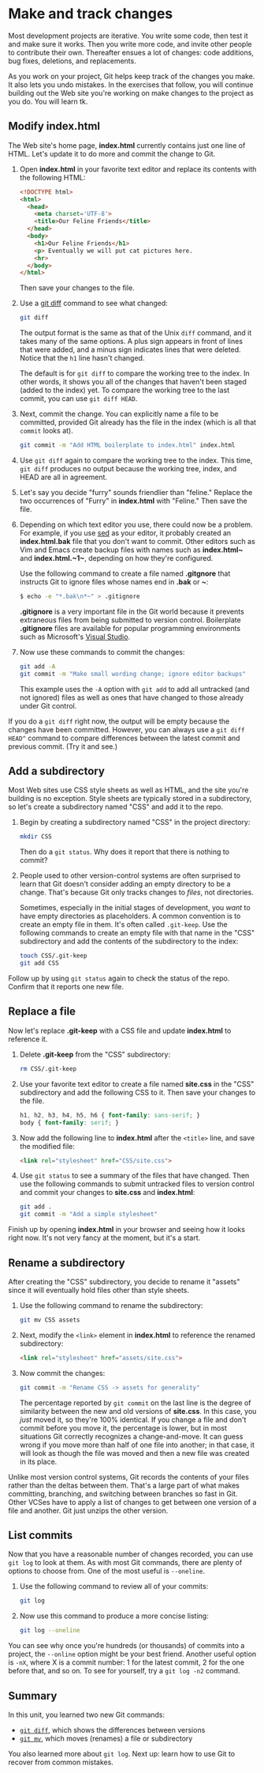 # Make and track changes

Most development projects are iterative. You write some code, then test it and make sure it works. Then you write more code, and invite other people to contribute their own. Thereafter ensues a lot of changes: code additions, bug fixes, deletions, and replacements.

As you work on your project, Git helps keep track of the changes you make. It also lets you undo mistakes. In the exercises that follow, you will continue building out the Web site you're working on make changes to the project as you do. You will learn tk.

## Modify index.html

The Web site's home page, **index.html** currently contains just one line of HTML. Let's update it to do more and commit the change to Git.

1. Open **index.html** in your favorite text editor and replace its contents with the following HTML:

	```html
	<!DOCTYPE html>
	<html>
	  <head>
	    <meta charset='UTF-8'>
	    <title>Our Feline Friends</title>
	  </head>
	  <body>
	    <h1>Our Feline Friends</h1>
	    <p> Eventually we will put cat pictures here.
	    <hr>
	  </body>
	</html>
	```

	Then save your changes to the file.

1. Use a [git diff](https://git-scm.com/docs/git-diff) command to see what changed:

	``` bash
	git diff
	``` 

	The output format is the same as that of the Unix `diff` command, and it takes many of the same options. A plus sign appears in front of lines that were added, and a minus sign indicates lines that were deleted. Notice that the `h1` line hasn't changed.

	The default is for `git diff` to compare the working tree to the index. In other words, it shows you all of the changes that haven't been staged (added to the index) yet. To compare the working tree to the last commit, you can use `git diff HEAD`.

1. Next, commit the change. You can explicitly name a file to be committed, provided Git already has the file in the index (which is all that `commit` looks at).

	```bash
	git commit -m "Add HTML boilerplate to index.html" index.html
	```

1. Use `git diff` again to compare the working tree to the index. This time, `git diff` produces no output because the working tree, index, and HEAD are all in agreement.

1. Let's say you decide "furry" sounds friendlier than "feline." Replace the two occurrences of "Furry" in **index.html** with "Feline." Then save the file.

1. Depending on which text editor you use, there could now be a problem. For example, if you use [sed](https://en.wikipedia.org/wiki/Sed) as your editor, it probably created an **index.html.bak** file that you don't want to commit. Other editors such as Vim and Emacs create backup files with names such as **index.html~** and **index.html.\~1\~**, depending on how they're configured. 

	Use the following command to create a file named **.gitgnore** that instructs Git to ignore files whose names end in **.bak** or **~**:

	```bash
	$ echo -e "*.bak\n*~" > .gitignore
	```

	**.gitignore** is a very important file in the Git world because it prevents extraneous files from being submitted to version control. Boilerplate **.gitignore** files are available for popular programming environments such as Microsoft's [Visual Studio](https://visualstudio.microsoft.com/).

1. Now use these commands to commit the changes:

	```bash
	git add -A
	git commit -m "Make small wording change; ignore editor backups"
	```

	This example uses the `-A` option with `git add` to add all untracked (and not ignored) files as well as ones that have changed to those already under Git control.

If you do a `git diff` right now, the output will be empty because the changes have been committed. However, you can always use a `git diff HEAD^` command to compare differences between the latest commit and previous commit. (Try it and see.)

## Add a subdirectory

Most Web sites use CSS style sheets as well as HTML, and the site you're building is no exception. Style sheets are typically stored in a subdirectory, so let's create a subdirectory named "CSS" and add it to the repo.

1. Begin by creating a subdirectory named "CSS" in the project directory:

	```bash
	mkdir CSS
	```

	Then do a `git status`. Why does it report that there is nothing to commit?

1. People used to other version-control systems are often surprised to learn that Git doesn't consider adding an empty directory to be a change. That's because Git only tracks changes to *files*, not directories.

	Sometimes, especially in the initial stages of development, you *want* to have empty directories as placeholders. A common convention is to create an empty file in them. It's often called `.git-keep`. Use the following commands to create an empty file with that name in the "CSS" subdirectory and add the contents of the subdirectory to the index:

	```bash
	touch CSS/.git-keep
	git add CSS
	```

Follow up by using `git status` again to check the status of the repo. Confirm that it reports one new file.

## Replace a file

Now let's replace **.git-keep** with a CSS file and update **index.html** to reference it.

1. Delete **.git-keep** from the "CSS" subdirectory:

	```bash
	rm CSS/.git-keep
	```

1. Use your favorite text editor to create a file named **site.css** in the "CSS" subdirectory and add the following CSS to it. Then save your changes to the file.

	```css
	h1, h2, h3, h4, h5, h6 { font-family: sans-serif; }
	body { font-family: serif; }
	```

1. Now add the following line to **index.html** after the `<title>` line, and save the modified file:

	```html
	<link rel="stylesheet" href="CSS/site.css">
	```

1. Use `git status` to see a summary of the files that have changed. Then use the following commands to submit untracked files to version control and commit your changes to **site.css** and **index.html**:

	```bash
	git add .
	git commit -m "Add a simple stylesheet"
	```

Finish up by opening **index.html** in your browser and seeing how it looks right now. It's not very fancy at the moment, but it's a start.

## Rename a subdirectory

After creating the "CSS" subdirectory, you decide to rename it "assets" since it will eventually hold files other than style sheets.

1. Use the following command to rename the subdirectory:

	```bash
	git mv CSS assets
	```

1. Next, modify the `<link>` element in **index.html** to reference the renamed subdirectory:

	```html
	<link rel="stylesheet" href="assets/site.css">
	```

1. Now commit the changes:

	```bash
	git commit -m "Rename CSS -> assets for generality"
	```

	The percentage reported by `git commit` on the last line is the degree of similarity between the new and old versions of **site.css**. In this case, you _just_ moved it, so they're 100% identical. If you change a file and don't commit before you move it, the percentage is lower, but in most situations Git correctly recognizes a change-and-move. It can guess wrong if you move more than half of one file into another; in that case, it will look as though the file was moved and then a new file was created in its place.

Unlike most version control systems, Git records the contents of your files rather than the deltas between them. That's a large part of what makes committing, branching, and switching between branches so fast in Git. Other VCSes have to apply a list of changes to get between one version of a file and another. Git just unzips the other version.

## List commits

Now that you have a reasonable number of changes recorded, you can use `git log` to look at them. As with most Git commands, there are plenty of options to choose from. One of the most useful is `--oneline`.

1. Use the following command to review all of your commits:

	```bash
	git log
	```

2. Now use this command to produce a more concise listing:

	```bash
	git log --oneline
	```

You can see why once you're hundreds (or thousands) of commits into a project, the `--online` option might be your best friend. Another useful option is `-nX`, where X is a commit number: 1 for the latest commit, 2 for the one before that, and so on. To see for yourself, try a `git log -n2` command.

## Summary

In this unit, you learned two new Git commands:

- [`git diff`](https://git-scm.com/docs/git-diff), which shows the differences between versions
- [`git mv`](https://git-scm.com/docs/git-mv),  which moves (renames) a file or subdirectory

You also learned more about `git log`. Next up: learn how to use Git to recover from common mistakes.